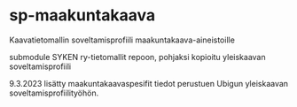 # sp-maakuntakaava
Kaavatietomallin soveltamisprofiili maakuntakaava-aineistoille

submodule SYKEN ry-tietomallit repoon, pohjaksi kopioitu yleiskaavan soveltamisprofiili

9.3.2023 lisätty maakuntakaavaspesifit tiedot perustuen Ubigun yleiskaavan soveltamisprofiilityöhön.
